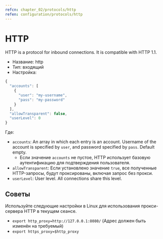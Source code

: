 ```yaml
---
refcn: chapter_02/protocols/http
refen: configuration/protocols/http
---
```

# HTTP

HTTP is a protocol for inbound connections. It is compatible with HTTP 1.1.

* Название: http
* Тип: входящий
* Настройка:

```javascript
{
  "accounts": [
    {
      "user": "my-username",
      "pass": "my-password"
    }
  ],
  "allowTransparent": false,
  "userLevel": 0
}
```

Где:

* `accounts`: An array in which each entry is an account. Username of the account is specified by `user`, and password specified by `pass`. Default empty. 
  * Если значение `accounts` не пустое, HTTP использует базовую аутентификацию для подтверждения пользователя.
* ` allowTransparent `: Если установлено значение ` true `, все полученные HTTP-запросы, будут проксированы, включая запрос без прокси.
* `userLevel`: User level. All connections share this level.

## Советы

Используйте следующие настройки в Linux для использования прокси-сервера HTTP в текущем сеансе.

* `export http_proxy=http://127.0.0.1:8080/` (Адрес должен быть изменён на требуемый)
* `export https_proxy=$http_proxy`